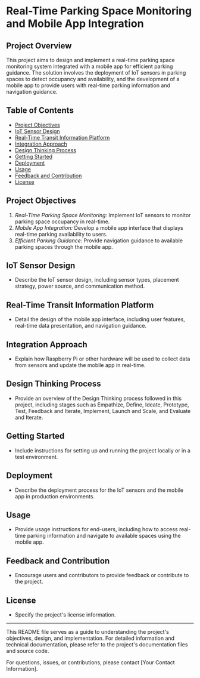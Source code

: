 # Real-Time Parking Space Monitoring and Mobile App Integration

## Project Overview

This project aims to design and implement a real-time parking space monitoring system integrated with a mobile app for efficient parking guidance. The solution involves the deployment of IoT sensors in parking spaces to detect occupancy and availability, and the development of a mobile app to provide users with real-time parking information and navigation guidance.

## Table of Contents

- [Project Objectives](#project-objectives)
- [IoT Sensor Design](#iot-sensor-design)
- [Real-Time Transit Information Platform](#real-time-transit-information-platform)
- [Integration Approach](#integration-approach)
- [Design Thinking Process](#design-thinking-process)
- [Getting Started](#getting-started)
- [Deployment](#deployment)
- [Usage](#usage)
- [Feedback and Contribution](#feedback-and-contribution)
- [License](#license)

## Project Objectives

1. *Real-Time Parking Space Monitoring:* Implement IoT sensors to monitor parking space occupancy in real-time.
2. *Mobile App Integration:* Develop a mobile app interface that displays real-time parking availability to users.
3. *Efficient Parking Guidance:* Provide navigation guidance to available parking spaces through the mobile app.

## IoT Sensor Design

- Describe the IoT sensor design, including sensor types, placement strategy, power source, and communication method.

## Real-Time Transit Information Platform

- Detail the design of the mobile app interface, including user features, real-time data presentation, and navigation guidance.

## Integration Approach

- Explain how Raspberry Pi or other hardware will be used to collect data from sensors and update the mobile app in real-time.

## Design Thinking Process

- Provide an overview of the Design Thinking process followed in this project, including stages such as Empathize, Define, Ideate, Prototype, Test, Feedback and Iterate, Implement, Launch and Scale, and Evaluate and Iterate.

## Getting Started

- Include instructions for setting up and running the project locally or in a test environment.

## Deployment

- Describe the deployment process for the IoT sensors and the mobile app in production environments.

## Usage

- Provide usage instructions for end-users, including how to access real-time parking information and navigate to available spaces using the mobile app.

## Feedback and Contribution

- Encourage users and contributors to provide feedback or contribute to the project.

## License

- Specify the project's license information.

---

This README file serves as a guide to understanding the project's objectives, design, and implementation. For detailed information and technical documentation, please refer to the project's documentation files and source code.

For questions, issues, or contributions, please contact [Your Contact Information].
